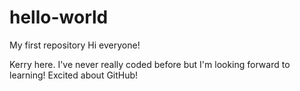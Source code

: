 # hello-world
My first repository
Hi everyone!

Kerry here. I've never really coded before but I'm looking forward to learning!
Excited about GitHub!
